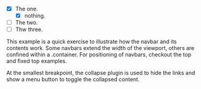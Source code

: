 - [x] The one.
    - [x] nothing.
- [ ] The two. 
- [ ] Thw three.

This example is a quick exercise to illustrate how the navbar and its contents work. Some navbars extend the width of the viewport, others are confined within a .container. For positioning of navbars, checkout the top and fixed top examples.

At the smallest breakpoint, the collapse plugin is used to hide the links and show a menu button to toggle the collapsed content.